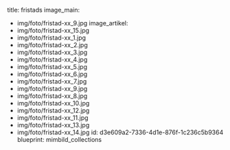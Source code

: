 title: fristads
image_main:
  - img/foto/fristad-xx_9.jpg
image_artikel:
  - img/foto/fristad-xx_15.jpg
  - img/foto/fristad-xx_1.jpg
  - img/foto/fristad-xx_2.jpg
  - img/foto/fristad-xx_3.jpg
  - img/foto/fristad-xx_4.jpg
  - img/foto/fristad-xx_5.jpg
  - img/foto/fristad-xx_6.jpg
  - img/foto/fristad-xx_7.jpg
  - img/foto/fristad-xx_9.jpg
  - img/foto/fristad-xx_8.jpg
  - img/foto/fristad-xx_10.jpg
  - img/foto/fristad-xx_12.jpg
  - img/foto/fristad-xx_11.jpg
  - img/foto/fristad-xx_13.jpg
  - img/foto/fristad-xx_14.jpg
id: d3e609a2-7336-4d1e-876f-1c236c5b9364
blueprint: mimbild_collections
